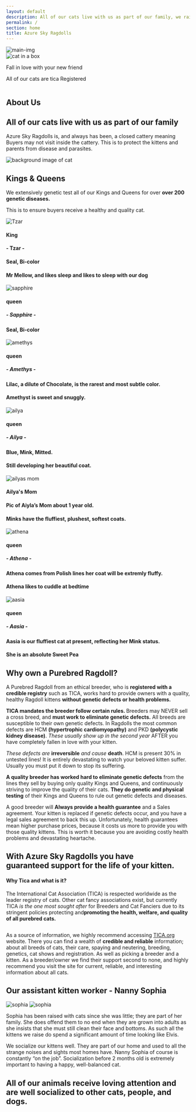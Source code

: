 ```yaml
---
layout: default
description: All of our cats live with us as part of our family, we raise healthy ragdoll kittens and make sure that you get the one your family deserves.
permalink: /
section: home
title: Azure Sky Ragdolls
---
```


<section class="landing">
          <img class="hero-background-image" src="assets/Landing.jpg" alt="main-img" />
          <div class="hero-container">
          <img src="assets/cat-in-box.jpeg" alt="cat in a box"  class="second-hero"/>
            <div class="rectangle">
              <p class="hero-text">Fall in love with your new friend</p>
            </div>
          </div>
          <p class="registered-text registered">
            All of our cats are tica Registered
          </p>
          <img
            src="assets/Tica.png"
            alt=""
            srcset=""
            class="registered-tica"
          />
</section>
<section id="about" class="section">
          <div class="container-text">
            <h1 class="header-2 about">About Us</h1>
            <h2 class="about-subheader">
              All of our cats live with us as part of our family
            </h2>
            <p>
              Azure Sky Ragdolls is, and always has been, a closed cattery
              meaning Buyers may not visit inside the cattery. This is to
              protect the kittens and parents from disease and parasites.
            </p>
          </div>
</section>
<section id="queens" class="section">
          <div class="container center">
            <img
              src="assets/ragdoll-splash-min.jpg"
              alt="background image of cat"
              class="background-image"
            />
            <h2 class="header">
              <span class="king">Kings</span> <span class="amp">&</span> Queens
            </h2>
            <p>We extensively genetic test all of our Kings and Queens for over <strong>over 200 genetic diseases.</strong> </p>
            <p>
              This is to ensure buyers receive a healthy and quality cat.
            </p>
          </div>
       <div class="queen-container"></div>
       <div class="content-container">
       </div>
          <div class="parent">
            <div class="div1">
              <img src="assets/tsar.jpeg" alt="Tzar" class="tile-img" />
            </div>
            <div class="div2">
              <div class="background-header-king">
                <div >
                  <h4 class="king-header">King</h4>
                  <h4 class="king-sub-header">- Tzar -</h4>
                </div>
              </div>
            </div>
            <div class="queen-text">
              <h4>Seal, Bi-color</h4>
              <h4>Mr Mellow, and likes sleep and likes to sleep with our dog</h4>
            </div>
          </div>
          <div class="parent">
            <div class="div1">
              <img
                src="assets/sapphire-with-kitten.jpeg"
                alt="sapphire"
                class="tile-img"
              />
            </div>
            <div class="div2">
              <div class="background-header-queen">
                <div >
                  <h4 class="queen-header">queen</h4>
                  <h5 class="queen-sub-header">- Sapphire -</h5>
                </div>
              </div>
            </div>
            <div class="queen-text">
              <h4>Seal, Bi-color</h4>
            </div>
          </div>
          <div class="parent">
            <div class="div1">
              <img src="assets/Amethyst.jpeg" alt="amethys" class="tile-img" />
            </div>
            <div class="div2">
              <div class="background-header-queen">
                <div class="">
                  <h4 class="queen-header">queen</h4>
                  <h5 class="queen-sub-header">- Amethys -</h5>
                </div>
              </div>
            </div>
            <div class="queen-text">
              <h4>
                Lilac, a dilute of Chocolate, is the rarest and most subtle
                color.
              </h4>
              <h4>Amethyst is sweet and snuggly.</h4>
            </div>
          </div>
          <div class="parent">
            <div class="div1">
              <img src="assets/aiyla.jpeg" alt="ailya" class="tile-img" />
            </div>
            <div class="div2">
              <div class="background-header-queen">
                <div class="">
                  <h4 class="queen-header">queen</h4>
                  <h5 class="queen-sub-header">- Ailya -</h5>
                </div>
              </div>
            </div>
            <div class="queen-text">
              <h4>Blue, Mink, Mitted.</h4>
              <!-- text -->
              <h4>Still developing her beautiful coat.</h4>
            </div>
          </div>
          <div class="parent">
            <div class="div1">
              <img src="assets/Ailya mom.JPG" alt="ailyas mom" class="tile-img" />
            </div>
            <div class="div2">
              <div class="background-header-queen">
                <div class="">
                  <h4 class="queen-header">Ailya's Mom</h4>
                </div>
              </div>
            </div>
            <div class="queen-text">
              <h4>Pic of Aiyla’s Mom about 1 year old.</h4>
              <h4>Minks have the fluffiest, plushest, softest coats.</h4>
            </div>
          </div>
          <div class="parent">
            <div class="div1">
              <img src="assets/athena-catbed.jpeg" alt="athena" class="tile-img" />
            </div>
            <div class="div2">
              <div class="background-header-queen">
                <div class="">
                  <h4 class="queen-header">queen</h4>
                  <h5 class="queen-sub-header">- Athena -</h5>
                </div>
              </div>
            </div>
            <div class="queen-text">
              <h4>
                Athena comes from Polish lines her coat will be extremly
                fluffy.
              </h4>
              <h4>Athena likes to cuddle at bedtime</h4>
            </div>
          </div>
          <div class="parent">
            <div class="div1">
              <img src="assets/Aasia.jpeg" alt="aasia" class="tile-img" />
            </div>
            <div class="div2">
              <div class="background-header-queen">
                <div class="">
                  <h4 class="queen-header">queen</h4>
                  <h5 class="queen-sub-header">- Aasia -</h5>
                </div>
              </div>
            </div>
            <div class="queen-text">
              <h4>
                Aasia is our fluffiest cat at present, reflecting her Mink
                status.
              </h4>
              <h4>She is an absolute Sweet Pea</h4>
            </div>
          </div>
</section>
<section id="purebred">
          <div class="container-text">
            <h1 class="header-2 about">Why own a Purebred Ragdoll?</h1>
            <p>
              A Purebred Ragdoll from an ethical breeder, who is
              <strong>registered with a credible registry</strong> such as TICA,
              works hard to provide owners with a quality, healthy Ragdoll
              kittens
              <strong>without genetic defects or health problems.</strong>
            </p>
            <p>
              <strong>TICA mandates the breeder follow certain rules. </strong
              >Breeders may NEVER sell a cross breed, and
              <strong>must work to eliminate genetic defects.</strong> All
              breeds are susceptible to their own genetic defects. In Ragdolls
              the most common defects are HCM
              <strong>(hypertrophic cardiomyopathy)</strong> and PKD
              <strong>(polycystic kidney disease)</strong>.
              <em>These usually show up in the second year </em>AFTER you have
              completely fallen in love with your kitten.
            </p>
            <p>
              <em>These defects are</em> <strong>irreversible</strong>
              <em>and cause</em> <strong>death</strong>. HCM is present 30%
              in untested lines! It is entirely devastating to watch your
              beloved kitten suffer. Usually you must put it down to stop its
              suffering.
            </p>
            <p>
              <strong
                >A quality breeder has worked hard to eliminate genetic
                defects</strong
              >
              from the lines they sell by buying only quality Kings and Queens,
              and continuously striving to improve the quality of their cats.
              <strong>They do genetic and physical testing</strong> of their
              Kings and Queens to rule out genetic defects and diseases.
            </p>
            <p>
              A good breeder will
              <strong>Always provide a health guarantee</strong> and a Sales
              agreement. Your kitten is replaced if genetic defects occur, and
              you have a legal sales agreement to back this up. Unfortunately,
              health guarantees mean higher purchase prices, because it costs
              us more to provide you with those quality kittens. This is worth it because you are avoiding costly health problems and devastating heartache.
            </p>
            <h2>
              With Azure Sky Ragdolls you have <br />guaranteed support for the
              life of your kitten.
            </h2>
          </div>
</section>
<section id="tica">
          <div class="container-text">
            <h4>Why Tica and what is it?</h4>
            <p>
              The International Cat Association (TICA) is respected worldwide as
              the leader registry of cats. Other cat fancy associations exist,
              but currently TICA <em>is the one most sought after </em>for
              Breeders and Cat Fanciers due to its stringent policies protecting
              and<strong>promoting the health, welfare, and quality of all purebred cats.</strong>
            </p>
         <img
            src="assets/Tica.png"
            alt=""
            srcset=""
            class="tica"/>
            <p>
              As a source of information, we highly recommend accessing
              <a rel="noreferrer" href="http://tica.org"><span class="underline">TICA.org</span></a>
              website. There you can find a wealth of
              <strong>credible and reliable</strong>
              information; about all breeds of cats, their care, spaying
              and neutering, breeding, genetics, cat shows
              and registration. As well as picking a breeder and a kitten. As a breeder/owner we find their support second to none, and
              highly recommend you visit the site for current, reliable, and
              interesting information about all cats.
            </p>
          </div>
</section>
<section id="sopia">
          <div class="container-text">
            <h2>Our assistant kitten worker - Nanny Sophia</h2>
            <div class="sophia">
              <img src="assets/sophia-2.png" alt="sophia" />
              <img src="assets/sophia-3.jpeg" alt="sophia" />
            </div>
            <p>
              Sophia has been raised with cats since she was little; they are
              part of her family. She does offend them to no end when they are
              grown into adults as she insists that she must still clean their
              face and bottoms. As such all the kittens we raise do spend a
              significant amount of time looking like Elvis.
            </p>
            <p>
              We socialize our kittens well. They are part of our home and
              used to all the strange noises and sights most homes have. Nanny
              Sophia of course is constantly “on the job”. Socialization before
               2 months old is extremely important to having a happy,
              well-balanced cat.
            </p>
            <h2>
              All of our animals receive loving attention and are well
              socialized to other cats, people, and dogs.
            </h2>
          </div>
</section>

